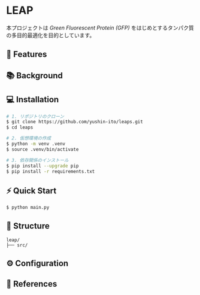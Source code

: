 # LEAP

本プロジェクトは _Green Fluorescent Protein (GFP)_ をはじめとするタンパク質の多目的最適化を目的としています。

## 🚀 Features

## 📚 Background

## 💻 Installation

```bash
# 1. リポジトリのクローン
$ git clone https://github.com/yushin-ito/leaps.git
$ cd leaps

# 2. 仮想環境の作成
$ python -m venv .venv
$ source .venv/bin/activate

# 3. 依存関係のインストール
$ pip install --upgrade pip
$ pip install -r requirements.txt
```

## ⚡️ Quick Start

```bash
$ python main.py
```

## 📂 Structure

```
leap/
├── src/
```

## ⚙️ Configuration

## 📖 References
